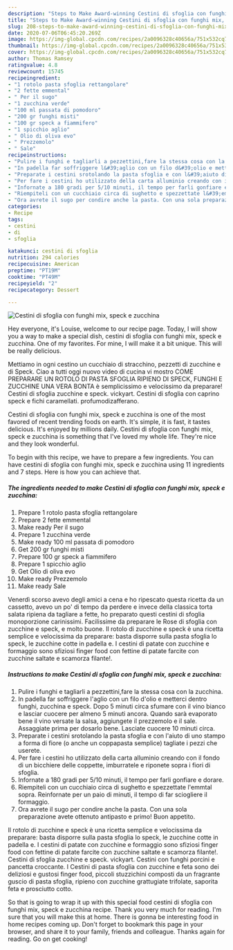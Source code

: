 ```yaml
---
description: "Steps to Make Award-winning Cestini di sfoglia con funghi mix, speck e zucchina"
title: "Steps to Make Award-winning Cestini di sfoglia con funghi mix, speck e zucchina"
slug: 208-steps-to-make-award-winning-cestini-di-sfoglia-con-funghi-mix-speck-e-zucchina
date: 2020-07-06T06:45:20.269Z
image: https://img-global.cpcdn.com/recipes/2a0096328c40656a/751x532cq70/cestini-di-sfoglia-con-funghi-mix-speck-e-zucchina-recipe-main-photo.jpg
thumbnail: https://img-global.cpcdn.com/recipes/2a0096328c40656a/751x532cq70/cestini-di-sfoglia-con-funghi-mix-speck-e-zucchina-recipe-main-photo.jpg
cover: https://img-global.cpcdn.com/recipes/2a0096328c40656a/751x532cq70/cestini-di-sfoglia-con-funghi-mix-speck-e-zucchina-recipe-main-photo.jpg
author: Thomas Ramsey
ratingvalue: 4.8
reviewcount: 15745
recipeingredient:
- "1 rotolo pasta sfoglia rettangolare"
- "2 fette emmental"
- " Per il sugo"
- "1 zucchina verde"
- "100 ml passata di pomodoro"
- "200 gr funghi misti"
- "100 gr speck a fiammifero"
- "1 spicchio aglio"
- " Olio di oliva evo"
- " Prezzemolo"
- " Sale"
recipeinstructions:
- "Pulire i funghi e tagliarli a pezzettini,fare la stessa cosa con la zucchina."
- "In padella far soffriggere l&#39;aglio con un filo d&#39;olio e metterci dentro funghi, zucchina e speck. Dopo 5 minuti circa sfumare con il vino bianco e lasciar cuocere per almeno 5 minuti ancora. Quando sarà evaporato bene il vino versate la salsa, aggiungete il prezzemolo e il sale. Assaggiate prima per dosarlo bene. Lasciate cuocere 10 minuti circa."
- "Preparate i cestini srotolando la pasta sfoglia e con l&#39;aiuto di uno stampo a forma di fiore (o anche un coppapasta semplice) tagliate i pezzi che userete."
- "Per fare i cestini ho utilizzato della carta alluminio creando con il fondo di un bicchiere delle coppette, imburratele e riponete sopra i fiori di sfoglia."
- "Infornate a 180 gradi per 5/10 minuti, il tempo per farli gonfiare e dorare."
- "Riempiteli con un cucchiaio circa di sughetto e spezzettate l&#39;emmtal sopra. Reinfornate per un paio di minuti, il tempo di far sciogliere il formaggio."
- "Ora avrete il sugo per condire anche la pasta. Con una sola preparazione avete ottenuto antipasto e primo! Buon appetito."
categories:
- Recipe
tags:
- cestini
- di
- sfoglia

katakunci: cestini di sfoglia 
nutrition: 294 calories
recipecuisine: American
preptime: "PT19M"
cooktime: "PT49M"
recipeyield: "2"
recipecategory: Dessert

---
```



![Cestini di sfoglia con funghi mix, speck e zucchina](https://img-global.cpcdn.com/recipes/2a0096328c40656a/751x532cq70/cestini-di-sfoglia-con-funghi-mix-speck-e-zucchina-recipe-main-photo.jpg)

Hey everyone, it's Louise, welcome to our recipe page. Today, I will show you a way to make a special dish, cestini di sfoglia con funghi mix, speck e zucchina. One of my favorites. For mine, I will make it a bit unique. This will be really delicious.

Mettiamo in ogni cestino un cucchiaio di stracchino, pezzetti di zucchine e di Speck. Ciao a tutti oggi nuovo video di cucina vi mostro COME PREPARARE UN ROTOLO DI PASTA SFOGLIA RIPIENO DI SPECK, FUNGHI E ZUCCHINE UNA VERA BONTA è semplicissimo e velocissimo da preparare! Cestini di sfoglia zucchine e speck. vickyart. Cestini di sfoglia con caprino speck e fichi caramellati. profumodizafferano.

Cestini di sfoglia con funghi mix, speck e zucchina is one of the most favored of recent trending foods on earth. It's simple, it is fast, it tastes delicious. It's enjoyed by millions daily. Cestini di sfoglia con funghi mix, speck e zucchina is something that I've loved my whole life. They're nice and they look wonderful.


To begin with this recipe, we have to prepare a few ingredients. You can have cestini di sfoglia con funghi mix, speck e zucchina using 11 ingredients and 7 steps. Here is how you can achieve that.

<!--inarticleads1-->

##### The ingredients needed to make Cestini di sfoglia con funghi mix, speck e zucchina:

1. Prepare 1 rotolo pasta sfoglia rettangolare
1. Prepare 2 fette emmental
1. Make ready  Per il sugo
1. Prepare 1 zucchina verde
1. Make ready 100 ml passata di pomodoro
1. Get 200 gr funghi misti
1. Prepare 100 gr speck a fiammifero
1. Prepare 1 spicchio aglio
1. Get  Olio di oliva evo
1. Make ready  Prezzemolo
1. Make ready  Sale


Venerdì scorso avevo degli amici a cena e ho ripescato questa ricetta da un cassetto, avevo un po&#39; di tempo da perdere e invece della classica torta salata ripiena da tagliare a fette, ho preparato questi cestini di sfoglia monoporzione carinissimi. Facilissime da preparare le Rose di sfoglia con zucchine e speck, e molto buone. Il rotolo di zucchine e speck è una ricetta semplice e velocissima da preparare: basta disporre sulla pasta sfoglia lo speck, le zucchine cotte in padella e. I cestini di patate con zucchine e formaggio sono sfiziosi finger food con fettine di patate farcite con zucchine saltate e scamorza filante!. 

<!--inarticleads2-->

##### Instructions to make Cestini di sfoglia con funghi mix, speck e zucchina:

1. Pulire i funghi e tagliarli a pezzettini,fare la stessa cosa con la zucchina.
1. In padella far soffriggere l&#39;aglio con un filo d&#39;olio e metterci dentro funghi, zucchina e speck. Dopo 5 minuti circa sfumare con il vino bianco e lasciar cuocere per almeno 5 minuti ancora. Quando sarà evaporato bene il vino versate la salsa, aggiungete il prezzemolo e il sale. Assaggiate prima per dosarlo bene. Lasciate cuocere 10 minuti circa.
1. Preparate i cestini srotolando la pasta sfoglia e con l&#39;aiuto di uno stampo a forma di fiore (o anche un coppapasta semplice) tagliate i pezzi che userete.
1. Per fare i cestini ho utilizzato della carta alluminio creando con il fondo di un bicchiere delle coppette, imburratele e riponete sopra i fiori di sfoglia.
1. Infornate a 180 gradi per 5/10 minuti, il tempo per farli gonfiare e dorare.
1. Riempiteli con un cucchiaio circa di sughetto e spezzettate l&#39;emmtal sopra. Reinfornate per un paio di minuti, il tempo di far sciogliere il formaggio.
1. Ora avrete il sugo per condire anche la pasta. Con una sola preparazione avete ottenuto antipasto e primo! Buon appetito.


Il rotolo di zucchine e speck è una ricetta semplice e velocissima da preparare: basta disporre sulla pasta sfoglia lo speck, le zucchine cotte in padella e. I cestini di patate con zucchine e formaggio sono sfiziosi finger food con fettine di patate farcite con zucchine saltate e scamorza filante!. Cestini di sfoglia zucchine e speck. vickyart. Cestini con funghi porcini e pancetta croccante. I Cestini di pasta sfoglia con zucchine e feta sono dei deliziosi e gustosi finger food, piccoli stuzzichini composti da un fragrante guscio di pasta sfoglia, ripieno con zucchine grattugiate trifolate, saporita feta e prosciutto cotto. 

So that is going to wrap it up with this special food cestini di sfoglia con funghi mix, speck e zucchina recipe. Thank you very much for reading. I'm sure that you will make this at home. There is gonna be interesting food in home recipes coming up. Don't forget to bookmark this page in your browser, and share it to your family, friends and colleague. Thanks again for reading. Go on get cooking!
